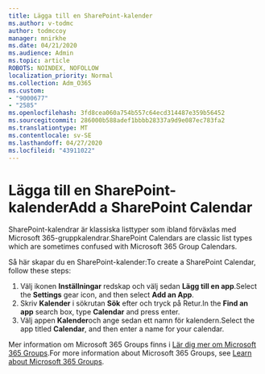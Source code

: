 ```yaml
---
title: Lägga till en SharePoint-kalender
ms.author: v-todmc
author: todmccoy
manager: mnirkhe
ms.date: 04/21/2020
ms.audience: Admin
ms.topic: article
ROBOTS: NOINDEX, NOFOLLOW
localization_priority: Normal
ms.collection: Adm_O365
ms.custom:
- "9000677"
- "2585"
ms.openlocfilehash: 3fd8cea060a754b557c64ecd314487e359b56452
ms.sourcegitcommit: 286000b588adef1bbbb28337a9d9e087ec783fa2
ms.translationtype: MT
ms.contentlocale: sv-SE
ms.lasthandoff: 04/27/2020
ms.locfileid: "43911022"
---
```

# <a name="add-a-sharepoint-calendar"></a><span data-ttu-id="02c7d-102">Lägga till en SharePoint-kalender</span><span class="sxs-lookup"><span data-stu-id="02c7d-102">Add a SharePoint Calendar</span></span>

<span data-ttu-id="02c7d-103">SharePoint-kalendrar är klassiska listtyper som ibland förväxlas med Microsoft 365-gruppkalendrar.</span><span class="sxs-lookup"><span data-stu-id="02c7d-103">SharePoint Calendars are classic list types which are sometimes confused with Microsoft 365 Group Calendars.</span></span>
 
<span data-ttu-id="02c7d-104">Så här skapar du en SharePoint-kalender:</span><span class="sxs-lookup"><span data-stu-id="02c7d-104">To create a SharePoint Calendar, follow these steps:</span></span>
 
1.  <span data-ttu-id="02c7d-105">Välj ikonen **Inställningar** redskap och välj sedan **Lägg till en app**.</span><span class="sxs-lookup"><span data-stu-id="02c7d-105">Select the **Settings** gear icon, and then select **Add an App**.</span></span>
2.  <span data-ttu-id="02c7d-106">Skriv **Kalender** i sökrutan **Sök** efter och tryck på Retur.</span><span class="sxs-lookup"><span data-stu-id="02c7d-106">In the **Find an app** search box, type **Calendar** and press enter.</span></span>
3.  <span data-ttu-id="02c7d-107">Välj appen **Kalender**och ange sedan ett namn för kalendern.</span><span class="sxs-lookup"><span data-stu-id="02c7d-107">Select the app titled **Calendar**, and then enter a name for your calendar.</span></span>

<span data-ttu-id="02c7d-108">Mer information om Microsoft 365 Groups finns i [Lär dig mer om Microsoft 365 Groups](https://support.office.com/article/Learn-about-Office-365-groups-b565caa1-5c40-40ef-9915-60fdb2d97fa2).</span><span class="sxs-lookup"><span data-stu-id="02c7d-108">For more information about Microsoft 365 Groups, see [Learn about Microsoft 365 Groups](https://support.office.com/article/Learn-about-Office-365-groups-b565caa1-5c40-40ef-9915-60fdb2d97fa2).</span></span>

